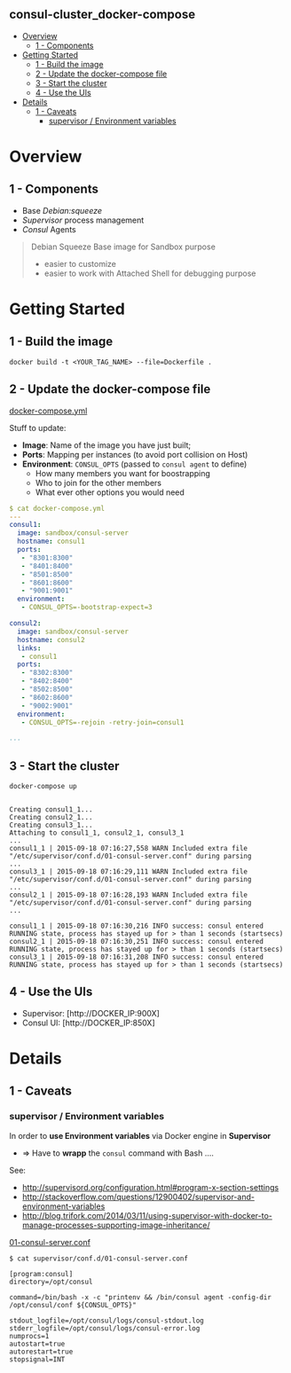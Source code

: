 consul-cluster_docker-compose
------------------------------

<!-- TOC depth:6 withLinks:1 updateOnSave:1 orderedList:0 -->

- [Overview](#overview)
	- [1 - Components](#1-components)
- [Getting Started](#getting-started)
	- [1 - Build the image](#1-build-the-image)
	- [2 - Update the docker-compose file](#2-update-the-docker-compose-file)
	- [3 - Start the cluster](#3-start-the-cluster)
	- [4 - Use the UIs](#4-use-the-uis)
- [Details](#details)
	- [1 - Caveats](#1-caveats)
		- [supervisor / Environment variables](#supervisor-environment-variables)

<!-- /TOC -->


# Overview

## 1 - Components

* Base *Debian:squeeze*
* *Supervisor* process management
* *Consul* Agents


> Debian Squeeze Base image for Sandbox purpose
> * easier to customize
> * easier to work with Attached Shell for debugging purpose




# Getting Started

## 1 - Build the image

```shell
docker build -t <YOUR_TAG_NAME> --file=Dockerfile .
```


## 2 - Update the docker-compose file

[docker-compose.yml](docker-compose.yml)

Stuff to update:

* **Image**: Name of the image you have just built;
* **Ports**: Mapping per instances (to avoid port collision on Host)
* **Environment**: ```CONSUL_OPTS``` (passed to ```consul agent``` to define)
  - How many members you want for boostrapping
  - Who to join for the other members
  - What ever other options you would need


```yaml
$ cat docker-compose.yml
---
consul1:
  image: sandbox/consul-server
  hostname: consul1
  ports:
   - "8301:8300"
   - "8401:8400"
   - "8501:8500"
   - "8601:8600"
   - "9001:9001"
  environment:
   - CONSUL_OPTS=-bootstrap-expect=3

consul2:
  image: sandbox/consul-server
  hostname: consul2
  links:
   - consul1
  ports:
   - "8302:8300"
   - "8402:8400"
   - "8502:8500"
   - "8602:8600"
   - "9002:9001"
  environment:
   - CONSUL_OPTS=-rejoin -retry-join=consul1

...
```

## 3 - Start the cluster

```shell
docker-compose up


Creating consul1_1...
Creating consul2_1...
Creating consul3_1...
Attaching to consul1_1, consul2_1, consul3_1
...
consul1_1 | 2015-09-18 07:16:27,558 WARN Included extra file "/etc/supervisor/conf.d/01-consul-server.conf" during parsing
...
consul3_1 | 2015-09-18 07:16:29,111 WARN Included extra file "/etc/supervisor/conf.d/01-consul-server.conf" during parsing
...
consul2_1 | 2015-09-18 07:16:28,193 WARN Included extra file "/etc/supervisor/conf.d/01-consul-server.conf" during parsing
...

consul1_1 | 2015-09-18 07:16:30,216 INFO success: consul entered RUNNING state, process has stayed up for > than 1 seconds (startsecs)
consul2_1 | 2015-09-18 07:16:30,251 INFO success: consul entered RUNNING state, process has stayed up for > than 1 seconds (startsecs)
consul3_1 | 2015-09-18 07:16:31,208 INFO success: consul entered RUNNING state, process has stayed up for > than 1 seconds (startsecs)
```

## 4 - Use the UIs

* Supervisor: [http://DOCKER_IP:900X]
* Consul UI: [http://DOCKER_IP:850X]


# Details

## 1 - Caveats

### supervisor / Environment variables

In order to **use Environment variables** via Docker engine in **Supervisor**
 - => Have to **wrapp** the ```consul``` command with Bash ....

See:
* http://supervisord.org/configuration.html#program-x-section-settings
* http://stackoverflow.com/questions/12900402/supervisor-and-environment-variables
* http://blog.trifork.com/2014/03/11/using-supervisor-with-docker-to-manage-processes-supporting-image-inheritance/



[01-consul-server.conf](supervisor/conf.d/01-consul-server.conf)

```
$ cat supervisor/conf.d/01-consul-server.conf

[program:consul]
directory=/opt/consul

command=/bin/bash -x -c "printenv && /bin/consul agent -config-dir /opt/consul/conf ${CONSUL_OPTS}"

stdout_logfile=/opt/consul/logs/consul-stdout.log
stderr_logfile=/opt/consul/logs/consul-error.log
numprocs=1
autostart=true
autorestart=true
stopsignal=INT
```

